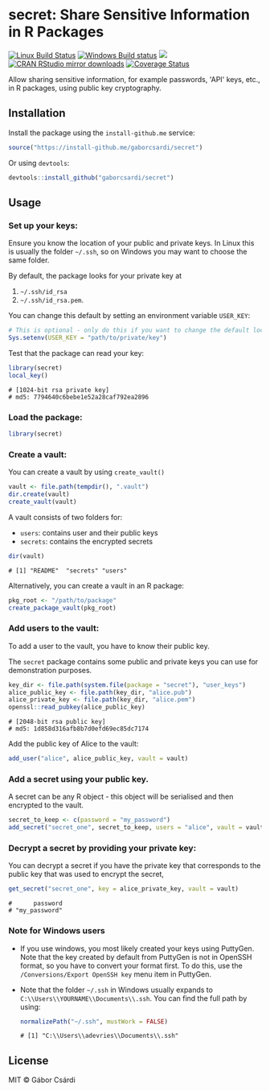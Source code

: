 # secret: Share Sensitive Information in R Packages




[![Linux Build Status](https://travis-ci.org/gaborcsardi/secret.svg?branch=master)](https://travis-ci.org/gaborcsardi/secret)
[![Windows Build status](https://ci.appveyor.com/api/projects/status/github/gaborcsardi/secret?svg=true)](https://ci.appveyor.com/project/gaborcsardi/secret)
[![](http://www.r-pkg.org/badges/version/secret)](http://www.r-pkg.org/pkg/secret)
[![CRAN RStudio mirror downloads](http://cranlogs.r-pkg.org/badges/secret)](http://www.r-pkg.org/pkg/secret)
[![Coverage Status](https://img.shields.io/codecov/c/github/gaborcsardi/secret/master.svg)](https://codecov.io/github/gaborcsardi/secret?branch=master)

Allow sharing sensitive information, for example passwords, 'API' keys,
etc., in R packages, using public key cryptography.

## Installation

Install the package using the `install-github.me` service:


```r
source("https://install-github.me/gaborcsardi/secret")
```
    
Or using `devtools`:


```r
devtools::install_github("gaborcsardi/secret")
```


## Usage


### Set up your keys:

Ensure you know the location of your public and private keys. In Linux this is usually the folder `~/.ssh`, so on Windows you may want to choose the same folder.

By default, the package looks for your private key at 

1. `~/.ssh/id_rsa`
1. `~/.ssh/id_rsa.pem`.

You can change this default by setting an environment variable `USER_KEY`:


```r
# This is optional - only do this if you want to change the default location
Sys.setenv(USER_KEY = "path/to/private/key")
```

Test that the package can read your key:


```r
library(secret)
local_key()
```

```
# [1024-bit rsa private key]
# md5: 7794640c6bebe1e52a28caf792ea2896
```


### Load the package:


```r
library(secret)
```


### Create a vault:

You can create a vault by using `create_vault()`


```r
vault <- file.path(tempdir(), ".vault")
dir.create(vault)
create_vault(vault)
```

A vault consists of two folders for:

* `users`: contains user and their public keys
* `secrets`: contains the encrypted secrets


```r
dir(vault)
```

```
# [1] "README"  "secrets" "users"
```

Alternatively, you can create a vault in an R package:


```r
pkg_root <- "/path/to/package"
create_package_vault(pkg_root)
```


### Add users to the vault:

To add a user to the vault, you have to know their public key.

The `secret` package contains some public and private keys you can use for demonstration purposes.


```r
key_dir <- file.path(system.file(package = "secret"), "user_keys")
alice_public_key <- file.path(key_dir, "alice.pub")
alice_private_key <- file.path(key_dir, "alice.pem")
openssl::read_pubkey(alice_public_key)
```

```
# [2048-bit rsa public key]
# md5: 1d858d316afb8b7d0efd69ec85dc7174
```

Add the public key of Alice to the vault:


```r
add_user("alice", alice_public_key, vault = vault)
```
    

### Add a secret using your public key.

A secret can be any R object - this object will be serialised and then encrypted to the vault.


```r
secret_to_keep <- c(password = "my_password")
add_secret("secret_one", secret_to_keep, users = "alice", vault = vault)
```


### Decrypt a secret by providing your private key:

You can decrypt a secret if you have the private key that corresponds to the public key that was used to encrypt the secret,


```r
get_secret("secret_one", key = alice_private_key, vault = vault)
```

```
#      password 
# "my_password"
```


### Note for Windows users

  * If you use windows, you most likely created your keys using PuttyGen. Note that the key created by default from PuttyGen is not in OpenSSH format, so you have to convert your format first. To do this, use the  `/Conversions/Export OpenSSH key` menu item in  PuttyGen.
  
  * Note that the folder `~/.ssh` in Windows usually expands to `C:\\Users\\YOURNAME\\Documents\\.ssh`. You can find the full path by using:

    
    ```r
    normalizePath("~/.ssh", mustWork = FALSE)
    ```
    
    ```
    # [1] "C:\\Users\\adevries\\Documents\\.ssh"
    ```




## License

MIT © Gábor Csárdi
